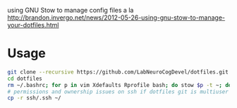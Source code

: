 using GNU Stow to manage config files a la http://brandon.invergo.net/news/2012-05-26-using-gnu-stow-to-manage-your-dotfiles.html

# Usage
```bash
git clone --recursive https://github.com/LabNeuroCogDevel/dotfiles.git
cd dotfiles
rm ~/.bashrc; for p in vim Xdefaults Rprofile bash; do stow $p -t ~; done; vim -c BundleInstall
# permissions and ownership issues on ssh if dotfiles git is multiuser
cp -r ssh/.ssh ~/

```
